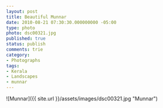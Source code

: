 ```yaml
---
layout: post
title: Beautiful Munnar
date: 2010-08-21 07:30:30.000000000 -05:00
type: photo
photo: dsc00321.jpg
published: true
status: publish
comments: trie
category:
- Photographs
tags:
- Kerala
- Landscapes
- munnar
---
```

![Munnar]({{ site.url }}/assets/images/dsc00321.jpg "Munnar")
